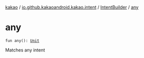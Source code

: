 [kakao](../../index.md) / [io.github.kakaoandroid.kakao.intent](../index.md) / [IntentBuilder](index.md) / [any](./any.md)

# any

`fun any(): `[`Unit`](https://kotlinlang.org/api/latest/jvm/stdlib/kotlin/-unit/index.html)

Matches any intent

